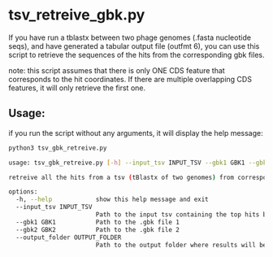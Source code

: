 # tsv_retreive_gbk.py

If you have run a tblastx between two phage genomes (.fasta nucleotide seqs), and have generated a tabular output file (outfmt 6), you can use this script to retrieve the sequences of the hits from the corresponding gbk files.

note: this script assumes that there is only ONE CDS feature that corresponds to the hit coordinates. If there are multiple overlapping CDS features, it will only retrieve the first one. 

## Usage: 

if you run the script without any arguments, it will display the help message:

```bash
python3 tsv_gbk_retreive.py

usage: tsv_gbk_retreive.py [-h] --input_tsv INPUT_TSV --gbk1 GBK1 --gbk2 GBK2 --output_folder OUTPUT_FOLDER

retreive all the hits from a tsv (tBlastx of two genomes) from corresponding gbk files

options:
  -h, --help            show this help message and exit
  --input_tsv INPUT_TSV
                        Path to the input tsv containing the top hits between the two gbk files in outfmt 6.
  --gbk1 GBK1           Path to the .gbk file 1
  --gbk2 GBK2           Path to the .gbk file 2
  --output_folder OUTPUT_FOLDER
                        Path to the output folder where results will be saved.

```

